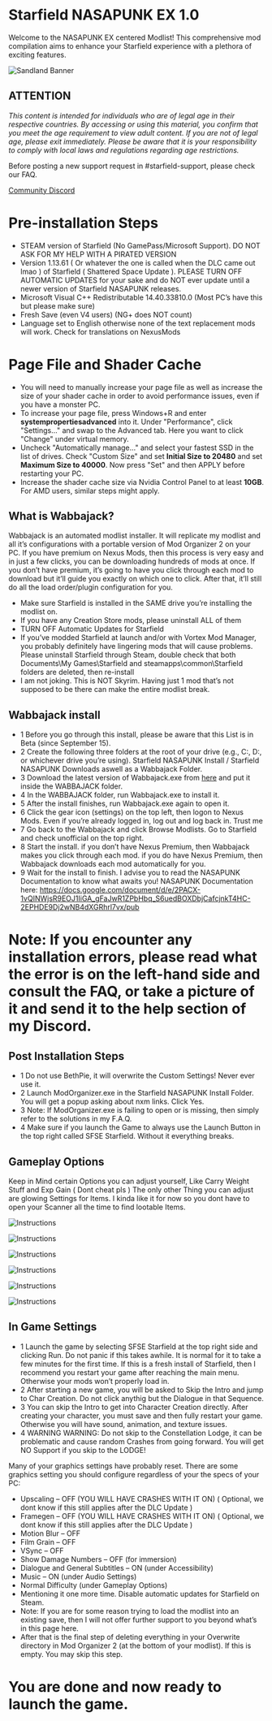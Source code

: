 # Starfield NASAPUNK EX 1.0
Welcome to the NASAPUNK EX centered Modlist! This comprehensive mod compilation aims to enhance your Starfield experience with a plethora of exciting features.

![Sandland Banner](https://i.imgur.com/wSPASgP.png)  

## ATTENTION
*This content is intended for individuals who are of legal age in their respective countries. By accessing or using this material, you confirm that you meet the age requirement to view adult content. If you are not of legal age, please exit immediately.
Please be aware that it is your responsibility to comply with local laws and regulations regarding age restrictions.*

Before posting a new support request in #starfield-support, please check our FAQ.

[Community Discord](https://discord.gg/V38xZ6CtzQ)

# Pre-installation Steps

- STEAM version of Starfield (No GamePass/Microsoft Support). DO NOT ASK FOR MY HELP WITH A PIRATED VERSION
- Version 1.13.61 ( Or whatever the one is called when the DLC came out lmao ) of Starfield ( Shattered Space Update ). PLEASE TURN OFF AUTOMATIC UPDATES for your sake and do NOT ever update until a newer version of Starfield NASAPUNK releases.
- Microsoft Visual C++ Redistributable 14.40.33810.0 (Most PC’s have this but please make sure)
- Fresh Save (even V4 users) (NG+ does NOT count)
- Language set to English otherwise none of the text replacement mods will work. Check for translations on NexusMods

# Page File and Shader Cache

- You will need to manually increase your page file as well as increase the size of your shader cache in order to avoid performance issues, even if you have a monster PC.
- To increase your page file, press Windows+R and enter **systempropertiesadvanced** into it. Under "Performance", click "Settings..." and swap to the Advanced tab. Here you want to click "Change" under virtual memory.
- Uncheck "Automatically manage..." and select your fastest SSD in the list of drives. Check "Custom Size" and set **Initial Size to 20480** and set **Maximum Size to 40000**. Now press "Set" and then APPLY before restarting your PC.
- Increase the shader cache size via Nvidia Control Panel to at least **10GB**. For AMD users, similar steps might apply.

## What is Wabbajack?
Wabbajack is an automated modlist installer. It will replicate my modlist and all it’s configurations with a portable version of Mod Organizer 2 on your PC. If you have premium on Nexus Mods, then this process is very easy and in just a few clicks, you can be downloading hundreds of mods at once. If you don’t have premium, it’s going to have you click through each mod to download but it’ll guide you exactly on which one to click. After that, it’ll still do all the load order/plugin configuration for you.

- Make sure Starfield is installed in the SAME drive you’re installing the modlist on.
- If you have any Creation Store mods, please uninstall ALL of them
- TURN OFF Automatic Updates for Starfield
- If you’ve modded Starfield at launch and/or with Vortex Mod Manager, you probably definitely have lingering mods that will cause problems. Please uninstall Starfield through Steam, double check that both Documents\My Games\Starfield and steamapps\common\Starfield folders are deleted, then re-install
- I am not joking. This is NOT Skyrim. Having just 1 mod that’s not supposed to be there can make the entire modlist break.

## Wabbajack install

- 1 Before you go through this install, please be aware that this List is in Beta (since September 15).
- 2 Create the following three folders at the root of your drive (e.g., C:, D:, or whichever drive you’re using). Starfield NASAPUNK Install / Starfield NASAPUNK Downloads aswell as a Wabbajack Folder.
- 3 Download the latest version of Wabbajack.exe from [here](https://www.wabbajack.org/) and put it inside the WABBAJACK folder.
- 4 In the WABBAJACK folder, run Wabbajack.exe to install it.
- 5 After the install finishes, run Wabbajack.exe again to open it.
- 6 Click the gear icon (settings) on the top left, then logon to Nexus Mods. Even if you’re already logged in, log out and log back in. Trust me
- 7 Go back to the Wabbajack and click Browse Modlists. Go to Starfield and check unofficial on the top right.
- 8 Start the install. if you don’t have Nexus Premium, then Wabbajack makes you click through each mod. if you do have Nexus Premium, then Wabbajack downloads each mod automatically for you.
- 9 Wait for the install to finish. I advise you to read the NASAPUNK Documentation to know what awaits you! NASAPUNK Documentation here: https://docs.google.com/document/d/e/2PACX-1vQINWjsR9EOJ1IiGA_gFaJwR1ZPbHbq_S6uedBOXDbjCafcjnkT4HC-2EPHDE9Dj2wNB4dXGRhrl7vx/pub

# Note: If you encounter any installation errors, please read what the error is on the left-hand side and consult the FAQ, or take a picture of it and send it to the help section of my Discord.

## Post Installation Steps

- 1 Do not use BethPie, it will overwrite the Custom Settings! Never ever use it.
- 2 Launch ModOrganizer.exe in the Starfield NASAPUNK Install Folder. You will get a popup asking about nxm links. Click Yes.
- 3 Note: If ModOrganizer.exe is failing to open or is missing, then simply refer to the solutions in my F.A.Q.
- 4 Make sure if you launch the Game to always use the Launch Button in the top right called SFSE Starfield. Without it everything breaks.

## Gameplay Options

Keep in Mind certain Options you can adjust yourself, Like Carry Weight Stuff and Exp Gain ( Dont cheat pls ) The only other Thing you can adjust are glowing Settings for Items. I kinda like it for now so you dont have to open your Scanner all the time to find lootable Items.

![Instructions](https://i.imgur.com/nMoc8sm.png)  

![Instructions](https://i.imgur.com/4ptvESW.png)  

![Instructions](https://i.imgur.com/e30nYEq.png)  

![Instructions](https://i.imgur.com/k2wSJ4I.png)  

![Instructions](https://i.imgur.com/wza7Lsd.png)  

![Instructions](https://i.imgur.com/whsswh9.png)  


## In Game Settings

- 1 Launch the game by selecting SFSE Starfield at the top right side and clicking Run. Do not panic if this takes awhile. It is normal for it to take a few minutes for the first time. If this is a fresh install of Starfield, then I recommend you restart your game after reaching the main menu. Otherwise your mods won’t properly load in.
- 2 After starting a new game, you will be asked to Skip the Intro and jump to Char Creation. Do not click anythig but the Dialogue in that Sequence. 
- 3 You can skip the Intro to get into Character Creation directly. After creating your character, you must save and then fully restart your game. Otherwise you will have sound, animation, and texture issues.
- 4 WARNING WARNING: Do not skip to the Constellation Lodge, it can be problematic and cause random Crashes from going forward. You will get NO Support if you skip to the LODGE!

Many of your graphics settings have probably reset. There are some graphics setting you should configure regardless of your the specs of your PC:
- Upscaling – OFF (YOU WILL HAVE CRASHES WITH IT ON) ( Optional, we dont know if this still applies after the DLC Update )
- Framegen – OFF (YOU WILL HAVE CRASHES WITH IT ON) ( Optional, we dont know if this still applies after the DLC Update )
- Motion Blur – OFF
- Film Grain – OFF
- VSync – OFF
- Show Damage Numbers – OFF (for immersion)
- Dialogue and General Subtitles – ON (under Accessibility)
- Music – ON (under Audio Settings)
- Normal Difficulty (under Gameplay Options)
- Mentioning it one more time. Disable automatic updates for Starfield on Steam.
- Note: If you are for some reason trying to load the modlist into an existing save, then I will not offer further support to you beyond what’s in this page here.
- After that is the final step of deleting everything in your Overwrite directory in Mod Organizer 2 (at the bottom of your modlist). If this is empty. You may skip this step.

# You are done and now ready to launch the game.


